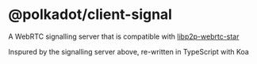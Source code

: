 # @polkadot/client-signal

A WebRTC signalling server that is compatible with [libp2p-webrtc-star](https://github.com/libp2p/js-libp2p-webrtc-star)

Inspured by the signalling server above, re-written in TypeScript with Koa

